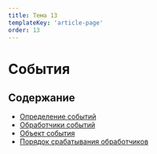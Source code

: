 ```yaml
---
title: Тема 13
templateKey: 'article-page'
order: 13
---
```

# События

## Содержание

-   [Определение событий](events.html#события)
-   [Обработчики событий](events.html#обработчики-событий)
-   [Объект события](events.html#объект-события)
-   [Порядок срабатывания обработчиков](events.html#порядок-срабатывания-обработчиков)

